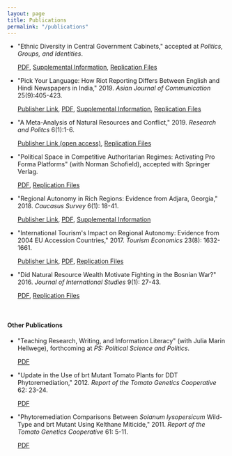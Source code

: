 ```yaml
---
layout: page
title: Publications
permalink: "/publications"
---
```


* "Ethnic Diversity in Central Government Cabinets," accepted at _Politics, Groups, and Identities_.

	[PDF](/files/EthnicDiversityCabinets.pdf), [Supplemental Information](/files/EthnicDiversitySupplemental.pdf), [Replication Files](/files/EthnicCabinetDiversityDataFiles.zip)

* "Pick Your Language: How Riot Reporting Differs Between English and Hindi Newspapers in India," 2019. _Asian Journal of Communication_ 25(9):405-423.

   [Publisher Link](https://doi.org/10.1080/01292986.2019.1651883), [PDF](/files/PickYourLanguageAccepted.pdf), [Supplemental Information](/files/PickYourLanguageSupplemental.pdf), [Replication Files](/files/PickYourLanguageDataFiles.zip)

* "A Meta-Analysis of Natural Resources and Conflict," 2019. _Research and Politcs_ 6(1):1-6.

  [Publisher Link (open access)](https://doi.org/10.1177/2053168018818232), [Replication Files](/files/Meta-Analysis_Data_Files.zip)

* "Political Space in Competitive Authoritarian Regimes: Activating Pro Forma Platforms" (with Norman Schofield), accepted with Springer Verlag.

  [PDF](/files/CompetitiveAuthoritarianPoliticalSpace.pdf), [Replication Files](/files/CompetitivePoliticalSpace.zip)

* "Regional Autonomy in Rich Regions: Evidence from Adjara, Georgia," 2018. _Caucasus Survey_ 6(1): 18-41.

  [Publisher Link](https://doi.org/10.1080/23761199.2017.1344028), [PDF](/files/RegionalAutonomyAccepted.pdf), [Supplemental Information](/files/RegionalAutonomySupplemental.pdf)

* "International Tourism's Impact on Regional Autonomy: Evidence from 2004 EU Accession Countries," 2017. _Tourism Economics_ 23(8): 1632-1661.

  [Publisher Link](https://doi.org/10.1177/1354816617716247), [PDF](/files/TourismAutonomyAccepted.pdf), [Replication Files](/files/TourismRegionalism.zip)

* "Did Natural Resource Wealth Motivate Fighting in the Bosnian War?" 2016. _Journal of International Studies_ 9(1): 27-43.

  [PDF](/files/JIS_Vol9_No1_OBrochta.pdf), [Replication Files](/files/BosniaNaturalResources.zip)

&nbsp;

#### Other Publications

* "Teaching Research, Writing, and Information Literacy" (with Julia Marin Hellwege), forthcoming at _PS: Political Science and Politics_.

	[PDF](/files/ResearchMethodsTrack.pdf)

* "Update in the Use of brt Mutant Tomato Plants for DDT Phytoremediation," 2012. _Report of the Tomato Genetics Cooperative_ 62: 23-24.

  [PDF](/files/UpdatePhytoremediation.pdf)

* "Phytoremediation Comparisons Between _Solanum lysopersicum_ Wild-Type and brt Mutant Using Kelthane Miticide," 2011. _Report of the Tomato Genetics Cooperative_ 61: 5-11.

  [PDF](/files/PhytoremediationComparisons.pdf)


